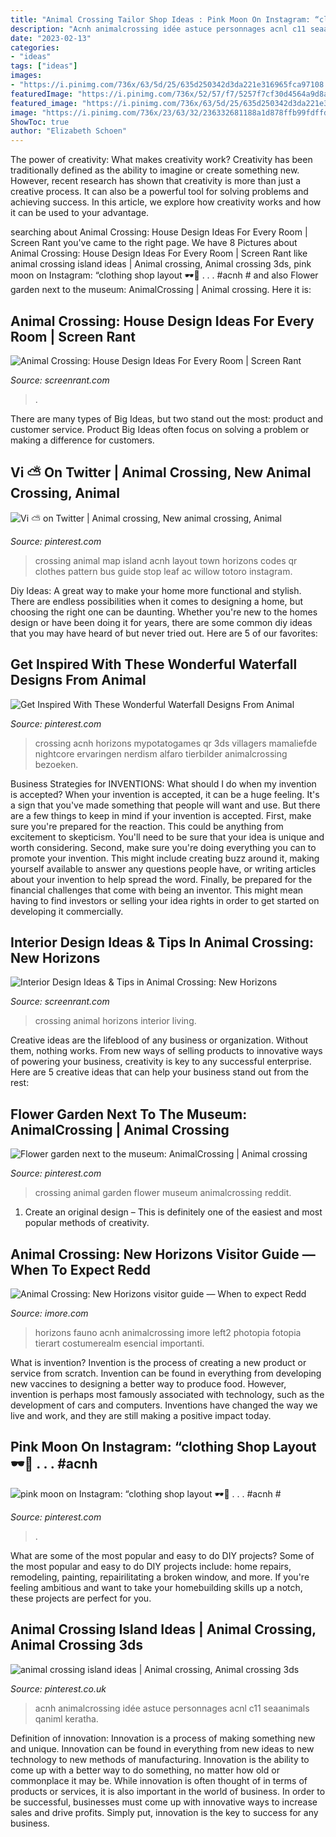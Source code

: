 ```yaml
---
title: "Animal Crossing Tailor Shop Ideas : Pink Moon On Instagram: “clothing Shop Layout 🕶👜 . . . #acnh #"
description: "Acnh animalcrossing idée astuce personnages acnl c11 seaanimals qaniml keratha"
date: "2023-02-13"
categories:
- "ideas"
tags: ["ideas"]
images:
- "https://i.pinimg.com/736x/63/5d/25/635d250342d3da221e316965fca97108.jpg"
featuredImage: "https://i.pinimg.com/736x/52/57/f7/5257f7cf30d4564a9d8accc94a23a2f8.jpg"
featured_image: "https://i.pinimg.com/736x/63/5d/25/635d250342d3da221e316965fca97108.jpg"
image: "https://i.pinimg.com/736x/23/63/32/236332681188a1d878ffb99fdffd7c8e.jpg"
ShowToc: true
author: "Elizabeth Schoen"
---
```



The power of creativity: What makes creativity work?
Creativity has been traditionally defined as the ability to imagine or create something new. However, recent research has shown that creativity is more than just a creative process. It can also be a powerful tool for solving problems and achieving success. In this article, we explore how creativity works and how it can be used to your advantage.

	

		
searching about Animal Crossing: House Design Ideas For Every Room | Screen Rant you've came to the right page. We have 8 Pictures about Animal Crossing: House Design Ideas For Every Room | Screen Rant like animal crossing island ideas | Animal crossing, Animal crossing 3ds, pink moon on Instagram: “clothing shop layout 🕶👜 . . . #acnh # and also Flower garden next to the museum: AnimalCrossing | Animal crossing. Here it is:
		
    
## Animal Crossing: House Design Ideas For Every Room | Screen Rant

<img loading=lazy src="https://static3.srcdn.com/wordpress/wp-content/uploads/2021/02/Animal-Crossing-Living-Room.jpg" onerror="this.onerror=null;this.src='https://tse3.mm.bing.net/th?id=OIP.XvpkSvR55qNlKWJDk7vwCgHaDt&amp;pid=15.1';" alt="Animal Crossing: House Design Ideas For Every Room | Screen Rant">

_Source: screenrant.com_

>. 

	

There are many types of Big Ideas, but two stand out the most: product and customer service. Product Big Ideas often focus on solving a problem or making a difference for customers.

    
## Vi ⛅️ On Twitter | Animal Crossing, New Animal Crossing, Animal

<img loading=lazy src="https://i.pinimg.com/736x/78/a9/18/78a91868b2932cc99f71cdf0ea21a3c2.jpg" onerror="this.onerror=null;this.src='https://tse3.mm.bing.net/th?id=OIP.zl625Kl-4LZh_DsTePyD6gHaHa&amp;pid=15.1';" alt="Vi ⛅️ on Twitter | Animal crossing, New animal crossing, Animal">

_Source: pinterest.com_

>crossing animal map island acnh layout town horizons codes qr clothes pattern bus guide stop leaf ac willow totoro instagram. 

	

Diy Ideas: A great way to make your home more functional and stylish. There are endless possibilities when it comes to designing a home, but choosing the right one can be daunting. Whether you're new to the homes design or have been doing it for years, there are some common diy ideas that you may have heard of but never tried out. Here are 5 of our favorites: 

    
## Get Inspired With These Wonderful Waterfall Designs From Animal

<img loading=lazy src="https://i.pinimg.com/736x/82/8f/a5/828fa54d13b05c66559b32cb1c562869.jpg" onerror="this.onerror=null;this.src='https://tse2.mm.bing.net/th?id=OIP.PiMuAI9uslMyI0ny1yIwxwHaEd&amp;pid=15.1';" alt="Get Inspired With These Wonderful Waterfall Designs From Animal">

_Source: pinterest.com_

>crossing acnh horizons mypotatogames qr 3ds villagers mamaliefde nightcore ervaringen nerdism alfaro tierbilder animalcrossing bezoeken. 

	

Business Strategies for INVENTIONS: What should I do when my invention is accepted?
When your invention is accepted, it can be a huge feeling. It's a sign that you've made something that people will want and use. But there are a few things to keep in mind if your invention is accepted. 
First, make sure you're prepared for the reaction. This could be anything from excitement to skepticism. You'll need to be sure that your idea is unique and worth considering. 
Second, make sure you're doing everything you can to promote your invention. This might include creating buzz around it, making yourself available to answer any questions people have, or writing articles about your invention to help spread the word. 
Finally, be prepared for the financial challenges that come with being an inventor. This might mean having to find investors or selling your idea rights in order to get started on developing it commercially.

    
## Interior Design Ideas &amp; Tips In Animal Crossing: New Horizons

<img loading=lazy src="https://static2.srcdn.com/wordpress/wp-content/uploads/2020/07/Animal-Crossing-New-Horizons-Nautical-Living-Room.jpg" onerror="this.onerror=null;this.src='https://tse2.mm.bing.net/th?id=OIP.lWfCdtRa8tyRk7yI7xGOugHaDt&amp;pid=15.1';" alt="Interior Design Ideas &amp; Tips in Animal Crossing: New Horizons">

_Source: screenrant.com_

>crossing animal horizons interior living. 

	

Creative ideas are the lifeblood of any business or organization. Without them, nothing works. From new ways of selling products to innovative ways of powering your business, creativity is key to any successful enterprise. Here are 5 creative ideas that can help your business stand out from the rest:

    
## Flower Garden Next To The Museum: AnimalCrossing | Animal Crossing

<img loading=lazy src="https://i.pinimg.com/736x/23/63/32/236332681188a1d878ffb99fdffd7c8e.jpg" onerror="this.onerror=null;this.src='https://tse3.mm.bing.net/th?id=OIP.W31GNd9LYHNsA5bGSGYfEAHaIT&amp;pid=15.1';" alt="Flower garden next to the museum: AnimalCrossing | Animal crossing">

_Source: pinterest.com_

>crossing animal garden flower museum animalcrossing reddit. 

	

1. Create an original design – This is definitely one of the easiest and most popular methods of creativity.

    
## Animal Crossing: New Horizons Visitor Guide — When To Expect Redd

<img loading=lazy src="https://www.imore.com/sites/imore.com/files/styles/large/public/field/image/2020/04/acnh-harvey.png" onerror="this.onerror=null;this.src='https://tse2.mm.bing.net/th?id=OIP.MKgLGm1HrOrr_hfJsypDJQAAAA&amp;pid=15.1';" alt="Animal Crossing: New Horizons visitor guide — When to expect Redd">

_Source: imore.com_

>horizons fauno acnh animalcrossing imore left2 photopia fotopia tierart costumerealm esencial importanti. 

	

What is invention?
Invention is the process of creating a new product or service from scratch. Invention can be found in everything from developing new vaccines to designing a better way to produce food. However, invention is perhaps most famously associated with technology, such as the development of cars and computers. Inventions have changed the way we live and work, and they are still making a positive impact today.

    
## Pink Moon On Instagram: “clothing Shop Layout 🕶👜 . . . #acnh #

<img loading=lazy src="https://i.pinimg.com/736x/52/57/f7/5257f7cf30d4564a9d8accc94a23a2f8.jpg" onerror="this.onerror=null;this.src='https://tse1.mm.bing.net/th?id=OIP.Gh96-BvRVf65iWyP3iSkHAHaEK&amp;pid=15.1';" alt="pink moon on Instagram: “clothing shop layout 🕶👜 . . . #acnh #">

_Source: pinterest.com_

>. 

	

What are some of the most popular and easy to do DIY projects?
Some of the most popular and easy to do DIY projects include: home repairs, remodeling, painting, repairilitating a broken window, and more. If you're feeling ambitious and want to take your homebuilding skills up a notch, these projects are perfect for you.

    
## Animal Crossing Island Ideas | Animal Crossing, Animal Crossing 3ds

<img loading=lazy src="https://i.pinimg.com/736x/63/5d/25/635d250342d3da221e316965fca97108.jpg" onerror="this.onerror=null;this.src='https://tse4.mm.bing.net/th?id=OIP.Zjx5HyhK6dGNArFAd0XhAgHaHa&amp;pid=15.1';" alt="animal crossing island ideas | Animal crossing, Animal crossing 3ds">

_Source: pinterest.co.uk_

>acnh animalcrossing idée astuce personnages acnl c11 seaanimals qaniml keratha. 

	

Definition of innovation:
Innovation is a process of making something new and unique. Innovation can be found in everything from new ideas to new technology to new methods of manufacturing. Innovation is the ability to come up with a better way to do something, no matter how old or commonplace it may be.
While innovation is often thought of in terms of products or services, it is also important in the world of business. In order to be successful, businesses must come up with innovative ways to increase sales and drive profits. Simply put, innovation is the key to success for any business.

